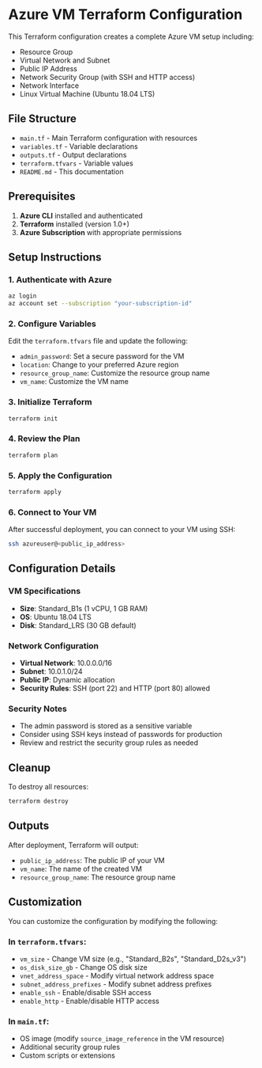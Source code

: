 # Azure VM Terraform Configuration

This Terraform configuration creates a complete Azure VM setup including:
- Resource Group
- Virtual Network and Subnet
- Public IP Address
- Network Security Group (with SSH and HTTP access)
- Network Interface
- Linux Virtual Machine (Ubuntu 18.04 LTS)

## File Structure

- `main.tf` - Main Terraform configuration with resources
- `variables.tf` - Variable declarations
- `outputs.tf` - Output declarations
- `terraform.tfvars` - Variable values
- `README.md` - This documentation

## Prerequisites

1. **Azure CLI** installed and authenticated
2. **Terraform** installed (version 1.0+)
3. **Azure Subscription** with appropriate permissions

## Setup Instructions

### 1. Authenticate with Azure
```bash
az login
az account set --subscription "your-subscription-id"
```

### 2. Configure Variables
Edit the `terraform.tfvars` file and update the following:
- `admin_password`: Set a secure password for the VM
- `location`: Change to your preferred Azure region
- `resource_group_name`: Customize the resource group name
- `vm_name`: Customize the VM name

### 3. Initialize Terraform
```bash
terraform init
```

### 4. Review the Plan
```bash
terraform plan
```

### 5. Apply the Configuration
```bash
terraform apply
```

### 6. Connect to Your VM
After successful deployment, you can connect to your VM using SSH:
```bash
ssh azureuser@<public_ip_address>
```

## Configuration Details

### VM Specifications
- **Size**: Standard_B1s (1 vCPU, 1 GB RAM)
- **OS**: Ubuntu 18.04 LTS
- **Disk**: Standard_LRS (30 GB default)

### Network Configuration
- **Virtual Network**: 10.0.0.0/16
- **Subnet**: 10.0.1.0/24
- **Public IP**: Dynamic allocation
- **Security Rules**: SSH (port 22) and HTTP (port 80) allowed

### Security Notes
- The admin password is stored as a sensitive variable
- Consider using SSH keys instead of passwords for production
- Review and restrict the security group rules as needed

## Cleanup
To destroy all resources:
```bash
terraform destroy
```

## Outputs
After deployment, Terraform will output:
- `public_ip_address`: The public IP of your VM
- `vm_name`: The name of the created VM
- `resource_group_name`: The resource group name

## Customization
You can customize the configuration by modifying the following:

### In `terraform.tfvars`:
- `vm_size` - Change VM size (e.g., "Standard_B2s", "Standard_D2s_v3")
- `os_disk_size_gb` - Change OS disk size
- `vnet_address_space` - Modify virtual network address space
- `subnet_address_prefixes` - Modify subnet address prefixes
- `enable_ssh` - Enable/disable SSH access
- `enable_http` - Enable/disable HTTP access

### In `main.tf`:
- OS image (modify `source_image_reference` in the VM resource)
- Additional security group rules
- Custom scripts or extensions 